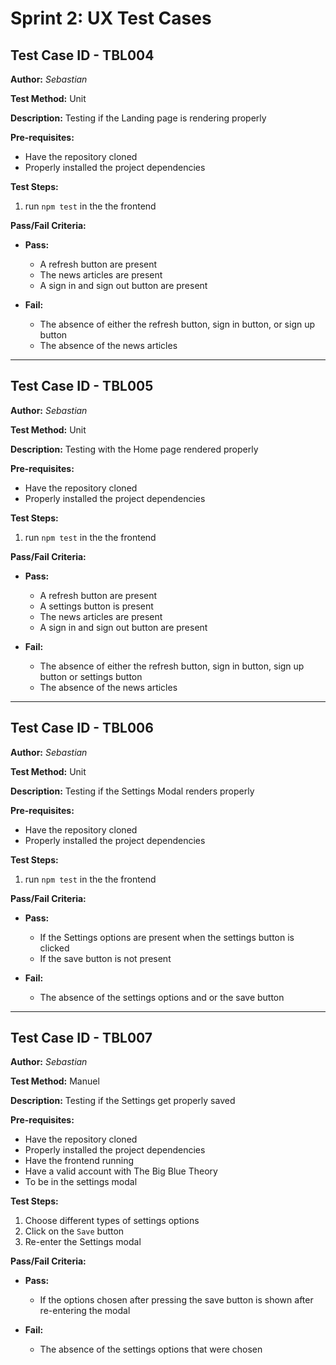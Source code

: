 # Sprint 2: UX Test Cases

## Test Case ID - TBL004

**Author:** _Sebastian_

**Test Method:** Unit

**Description:** Testing if the Landing page is rendering properly

**Pre-requisites:**

- Have the repository cloned
- Properly installed the project dependencies

**Test Steps:**

1. run `npm test` in the the frontend

**Pass/Fail Criteria:**

- **Pass:**

  - A refresh button are present
  - The news articles are present
  - A sign in and sign out button are present

- **Fail:**

  - The absence of either the refresh button, sign in button, or sign up button
  - The absence of the news articles

---

## Test Case ID - TBL005

**Author:** _Sebastian_

**Test Method:** Unit

**Description:** Testing with the Home page rendered properly

**Pre-requisites:**

- Have the repository cloned
- Properly installed the project dependencies

**Test Steps:**

1. run `npm test` in the the frontend

**Pass/Fail Criteria:**

- **Pass:**

  - A refresh button are present
  - A settings button is present
  - The news articles are present
  - A sign in and sign out button are present

- **Fail:**

  - The absence of either the refresh button, sign in button, sign up button or settings button
  - The absence of the news articles

---

## Test Case ID - TBL006

**Author:** _Sebastian_

**Test Method:** Unit

**Description:** Testing if the Settings Modal renders properly

**Pre-requisites:**

- Have the repository cloned
- Properly installed the project dependencies

**Test Steps:**

1. run `npm test` in the the frontend

**Pass/Fail Criteria:**

- **Pass:**

  - If the Settings options are present when the settings button is clicked
  - If the save button is not present

- **Fail:**

  - The absence of the settings options and or the save button

---

## Test Case ID - TBL007

**Author:** _Sebastian_

**Test Method:** Manuel

**Description:** Testing if the Settings get properly saved

**Pre-requisites:**

- Have the repository cloned
- Properly installed the project dependencies
- Have the frontend running
- Have a valid account with The Big Blue Theory
- To be in the settings modal

**Test Steps:**

1. Choose different types of settings options
2. Click on the `Save` button
3. Re-enter the Settings modal

**Pass/Fail Criteria:**

- **Pass:**

  - If the options chosen after pressing the save button is shown after re-entering the modal

- **Fail:**

  - The absence of the settings options that were chosen
